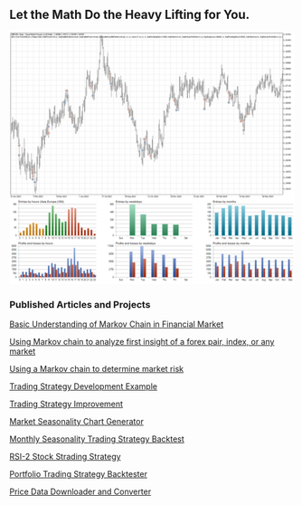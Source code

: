 ## Let the Math Do the Heavy Lifting for You.
![](./GBPUSDD1.png)


### Published Articles and Projects
[Basic Understanding of Markov Chain in Financial Market](https://github.com/handiko/Markov-Chain-In-Financial-Market/blob/main/README.md)

[Using Markov chain to analyze first insight of a forex pair, index, or any market](https://github.com/handiko/Markov-Chain-UpDown-Day/blob/main/README.md)

[Using a Markov chain to determine market risk](https://github.com/handiko/Markov-Chain-In-Financial-Market-Risk/blob/main/README.md)

[Trading Strategy Development Example](https://github.com/handiko/Trading-Strategy-Development-Example/blob/main/README.md)

[Trading Strategy Improvement](https://github.com/handiko/Improvement-to-an-existing-strategy/blob/main/README.md)

[Market Seasonality Chart Generator](https://github.com/handiko/Market-Seasonality-Chart-Generator/blob/main/README.md)

[Monthly Seasonality Trading Strategy Backtest](https://github.com/handiko/Monthly-Seasonality-Trading-Strategy-Backtest/blob/main/README.md)

[RSI-2 Stock Strading Strategy](https://github.com/handiko/RSI-2-Stock-Trading-Strategy/blob/main/README.md)

[Portfolio Trading Strategy Backtester](https://github.com/handiko/RSI-2-Portfolio-Trading-Strategy-Backtester/blob/main/README.md)

[Price Data Downloader and Converter](https://github.com/handiko/Price-Data-Downloader-and-Converter/blob/main/README.md)

<!--
### Hi there 👋

### Handiko Gesang Anugrah Sejati, S.T.
I work primarily as an RF Engineer/RF Specialist who designs board-level RF Circuits for HF to Low-UHF range (3 MHz - 470 MHz). Occasionally, I post articles on my website.
* Personal website: [https://handiko.github.io/](https://handiko.github.io/)
* How to contact me: [handikogesang@gmail.com](handikogesang@gmail.com)

### Primary Interest 🔭
* **Software Defined Radio (SDR)**, I am quite proficient in using GNU Radio tools and already made a few of Out-of-tree modules [here](https://handiko.github.io/gr-HDLC-AFSK/) and [here](https://github.com/handiko/CurriculumVitae).
* **Antenna and RF Design**, I am experienced in designing and simulating various antenna using free software, like 4NEC-2 and MMANA-GAL. A few of the design results [1](https://handiko.github.io/4E-20M-YAGI/), [2](https://handiko.github.io/Rotary-WARC-Band-Dipole/), [3](https://handiko.github.io/3E-40M-YAGI/), [4](https://handiko.github.io/Portable-Yagi-10-15-2E/), [5](https://handiko.github.io/Yagi-4E-144/)
* **RF Data Telemetry & Data Communication**, I designed a hardware and wrote code and GNU Radio module to make an APRS Transmitter using an Arduino UNO and APRS receiver on GNU Radio using RTL-SDR [1](https://handiko.github.io/Arduino-APRS/), [2](https://handiko.github.io/Dorji-TX-Shield/), [3](https://handiko.github.io/gr-APRS/)
* **Algorithmic Forex Trading**, I recently start to trade forex and written a forex swing trading strategy in MQL5 and Pinescript programming language. [Trading Strategy Collections](https://handiko.github.io/TradingStrategy-Public/)

### Side Projects ⚡
* **I own my private Amateur Radio Station**, My Callsign is YC1SDL. Currently i am still upgrading my antenna system for 40m band (7 MHz).
<!--* **I made and sell Amplifier Relay Buffer - RB-1A**, This product is used as an interface between amateur radio equipment and various of high power linear amplifier [here](https://handiko.github.io/MyBlog/2020-04-29/2020-04-29.html).
* **I made and sell RF Noise Canceller - NCL-100+**, This product is used as a tool for noise reduction based on signal cancelation [here](https://handiko.github.io/MyBlog/2020-08-01/2020-08-01.html).
-->

<!--
### I'm Currently Learning 🌱
* **RF Filter Design Techniques**, Primarily interested in low-cost HF-VHF RF Filter (Bandpass, Lowpass, ect.)
* **Antenna Array Design**, To improve my amateur radio station capabilities.
* **Another Noise Cancelling Techniques**, To improve/upgrade my NCL-100+ Noise Canceller capabilities.
* **Low Noise RF Amplification**
* **Algorithmic Forex Trading**

![](./ReportTester-25040368.png)
![](./ReportTester-25040368-hst.png)
-->

<!--
![](./gmsk_rx_done.png)

**handiko/handiko** is a ✨ _special_ ✨ repository because its `README.md` (this file) appears on your GitHub profile.

Here are some ideas to get you started:

- 🔭 I’m currently working on ...
- 🌱 I’m currently learning ...
- 👯 I’m looking to collaborate on ...
- 🤔 I’m looking for help with ...
- 💬 Ask me about ...
- 📫 How to reach me: ...
- 😄 Pronouns: ...
- ⚡ Fun fact: ...
-->
